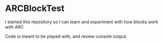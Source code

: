 ARCBlockTest
============

I started this repository so I can learn and experiment with how blocks work with ARC

Code is meant to be played with, and review console output.
